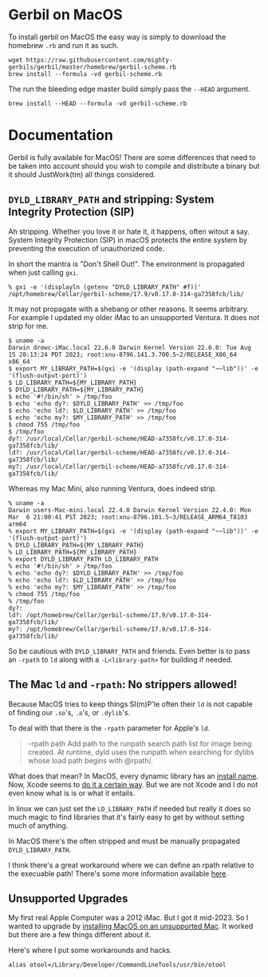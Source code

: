 

# Gerbil on MacOS

To install gerbil on MacOS the easy way is simply to download the
homebrew `.rb` and run it as such.

    wget https://raw.githubusercontent.com/mighty-gerbils/gerbil/master/homebrew/gerbil-scheme.rb
    brew install --formula -vd gerbil-scheme.rb

The run the bleeding edge master build simply pass the `--HEAD` argument.

    brew install --HEAD --formula -vd gerbil-scheme.rb


# Documentation

<!---
  The markdown file "macos.md" is weaved (AKA generated) from the homebrew/README.org file.
 -->

Gerbil is fully available for MacOS! There are some differences that
need to be taken into account should you wish to compile and
distribute a binary but it should JustWork(tm) all things considered.


## `DYLD_LIBRARY_PATH` and stripping: System Integrity Protection (SIP)

Ah stripping. Whether you love it or hate it, it happens, often witout
a say. System Integrity Protection (SIP) in macOS protects the entire
system by preventing the execution of unauthorized code.

In short the mantra is "Don't Shell Out!". The environment is propagated when just calling `gxi`.

    % gxi -e '(displayln (getenv "DYLD_LIBRARY_PATH" #f))'
    /opt/homebrew/Cellar/gerbil-scheme/17.9/v0.17.0-314-ga7358fcb/lib/

It may not propagate with a shebang or other reasons. It seems
arbitrary. For example I updated my older iMac to an unsupported
Ventura. It does not strip for me.

    $ uname -a
    Darwin drewc-iMac.local 22.6.0 Darwin Kernel Version 22.6.0: Tue Aug 15 20:13:24 PDT 2023; root:xnu-8796.141.3.700.5~2/RELEASE_X86_64 x86_64
    $ export MY_LIBRARY_PATH=$(gxi -e '(display (path-expand "~~lib"))' -e '(flush-output-port)')
    $ LD_LIBRARY_PATH=${MY_LIBRARY_PATH}
    $ DYLD_LIBRARY_PATH=${MY_LIBRARY_PATH}
    $ echo '#!/bin/sh' > /tmp/foo
    $ echo 'echo dy?: $DYLD_LIBRARY_PATH' >> /tmp/foo
    $ echo 'echo ld?: $LD_LIBRARY_PATH' >> /tmp/foo
    $ echo 'echo my?: $MY_LIBRARY_PATH' >> /tmp/foo
    $ chmod 755 /tmp/foo
    $ /tmp/foo
    dy?: /usr/local/Cellar/gerbil-scheme/HEAD-a7358fc/v0.17.0-314-ga7358fcb/lib/
    ld?: /usr/local/Cellar/gerbil-scheme/HEAD-a7358fc/v0.17.0-314-ga7358fcb/lib/
    my?: /usr/local/Cellar/gerbil-scheme/HEAD-a7358fc/v0.17.0-314-ga7358fcb/lib/

Whereas my Mac Mini, also running Ventura, does indeed strip.

    % uname -a
    Darwin users-Mac-mini.local 22.4.0 Darwin Kernel Version 22.4.0: Mon Mar  6 21:00:41 PST 2023; root:xnu-8796.101.5~3/RELEASE_ARM64_T8103 arm64
    % export MY_LIBRARY_PATH=$(gxi -e '(display (path-expand "~~lib"))' -e '(flush-output-port)')
    % DYLD_LIBRARY_PATH=${MY_LIBRARY_PATH}
    % LD_LIBRARY_PATH=${MY_LIBRARY_PATH}
    % export DYLD_LIBRARY_PATH LD_LIBRARY_PATH
    % echo '#!/bin/sh' > /tmp/foo
    % echo 'echo dy?: $DYLD_LIBRARY_PATH' >> /tmp/foo
    % echo 'echo ld?: $LD_LIBRARY_PATH' >> /tmp/foo
    % echo 'echo my?: $MY_LIBRARY_PATH' >> /tmp/foo
    % chmod 755 /tmp/foo
    % /tmp/foo
    dy?:
    ld?: /opt/homebrew/Cellar/gerbil-scheme/17.9/v0.17.0-314-ga7358fcb/lib/
    my?: /opt/homebrew/Cellar/gerbil-scheme/17.9/v0.17.0-314-ga7358fcb/lib/

So be cautious with `DYLD_LIBRARY_PATH` and friends. Even better is to
pass an `-rpath` to `ld` along with a `-L<library-path>` for building
if needed.


## The Mac `ld` and `-rpath`: No strippers allowed!

Because MacOS tries to keep things SI(m)P'le often their `ld` is not capable
of finding our `.so`'s, `.a`'s, or `.dylib`'s.

To deal with that there is the `-rpath` parameter for Apple's `ld`.

> -rpath path Add path to the runpath search path list for image being
> 	    created.  At runtime, dyld uses the runpath when
> 	    searching for dylibs whose load path begins with @rpath/.

What does that mean? In MacOS, every dynamic library has an [install
name](https://developer.apple.com/forums/thread/736719). Now, Xcode seems to [do it a certain way](https://developer.apple.com/forums/thread/736728). But we are not Xcode
and I do not even know what is is or what it entails.

In linux we can just set the `LD_LIBRARY_PATH` if needed but really it
does so much magic to find libraries that it's fairly easy to get by
without setting much of anything.

In MacOS there's the often stripped and must be manually propagated
`DYLD_LIBRARY_PATH`.

I think there's a great workaround where we can define an rpath
relative to the execuable path! There's some more information
available [here](https://www.fullstaq.com/knowledge-hub/blogs/an-alternative-to-macos-dyld-library-path).


## Unsupported Upgrades

My first real Apple Computer was a 2012 iMac. But I got it mid-2023. So I wanted to upgrade by 
[installing MacOS on an unsupported Mac](https://www.macworld.com/article/672461/how-to-install-macos-on-unsupported-mac.html). It worked but there are a few things different about it.

Here's where I put some workarounds and hacks.

    alias otool=/Library/Developer/CommandLineTools/usr/bin/otool

